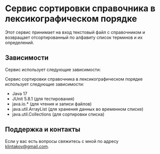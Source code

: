 # Сервис сортировки справочника в лексикографическом порядке

Этот сервис принимает на вход текстовый файл с справочником и возвращает отсортированный по алфавиту список терминов и их определений.

## Зависимости

Сервис использует следующие зависимости:

Сервис сортировки справочника в лексикографическом порядке использует следующие зависимости:

- Java 17
- JUnit 5.8.1 (для тестирования)
- java.io.* (для чтения и записи файлов)
- java.util.ArrayList (для хранения данных во временном списке)
- java.util.Collections (для сортировки списка)


## Поддержка и контакты

Если у вас есть вопросы свяжитесь с мной по адресу klintakov@gmail.com.